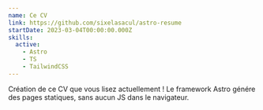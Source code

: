 ```yaml
---
name: Ce CV
link: https://github.com/sixelasacul/astro-resume
startDate: 2023-03-04T00:00:00.000Z
skills:
  active:
    - Astro
    - TS
    - TailwindCSS
---
```


Création de ce CV que vous lisez actuellement ! Le framework Astro génére des pages statiques, sans aucun JS dans le navigateur.
